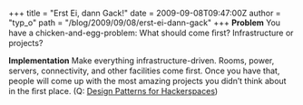 +++
title = "Erst Ei, dann Gack!"
date = 2009-09-08T09:47:00Z
author = "typ_o"
path = "/blog/2009/09/08/erst-ei-dann-gack"
+++
**Problem** You have a chicken-and-egg-problem: What should come ﬁrst?
Infrastructure or projects?

**Implementation** Make everything infrastructure-driven. Rooms, power,
servers, connectivity, and other facilities come ﬁrst. Once you have
that, people will come up with the most amazing projects you didn’t
think about in the ﬁrst place. (Q: [Design Patterns for
Hackerspaces](http://hackerspaces.org/wiki/Design_Patterns))
